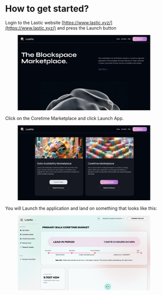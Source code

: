 # How to get started?

Login to the Lastic website [https://www.lastic.xyz/](https://www.lastic.xyz/) and press the Launch button

<figure><img src="../.gitbook/assets/Screenshot 2024-07-01 at 16.07.08.png" alt=""><figcaption></figcaption></figure>

Click on the Coretime Marketplace and click Launch App.

<figure><img src="../.gitbook/assets/Screenshot 2024-07-01 at 16.08.25.png" alt=""><figcaption></figcaption></figure>

You will Launch the application and land on something that looks like this:

<figure><img src="../.gitbook/assets/Screenshot 2024-07-01 at 16.10.17.png" alt=""><figcaption></figcaption></figure>

